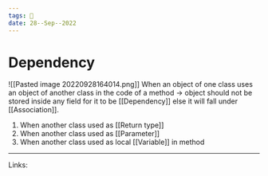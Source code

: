 ```yaml
---
tags: 🌱
date: 28--Sep--2022
---
```


# Dependency

![[Pasted image 20220928164014.png]]
When an object of one class uses an object of another class in the code of a method → object should not be stored inside any field for it to be [[Dependency]] else it will fall under [[Association]].

1. When another class used as [[Return type]] 
2. When another class used as [[Parameter]]
3. When another class used as local [[Variable]] in method

---
Links: 